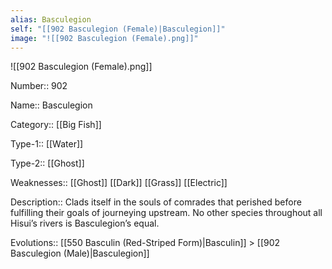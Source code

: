 ```yaml
---
alias: Basculegion
self: "[[902 Basculegion (Female)|Basculegion]]"
image: "![[902 Basculegion (Female).png]]"
---
```


![[902 Basculegion (Female).png]]


Number:: 902

Name:: Basculegion

Category:: [[Big Fish]]

Type-1:: [[Water]]

Type-2:: [[Ghost]]

Weaknesses:: [[Ghost]] [[Dark]] [[Grass]] [[Electric]]

Description:: Clads itself in the souls of comrades that perished before fulfilling their goals of journeying upstream. No other species throughout all Hisui’s rivers is Basculegion’s equal.

Evolutions:: [[550 Basculin (Red-Striped Form)|Basculin]] > [[902 Basculegion (Male)|Basculegion]]
